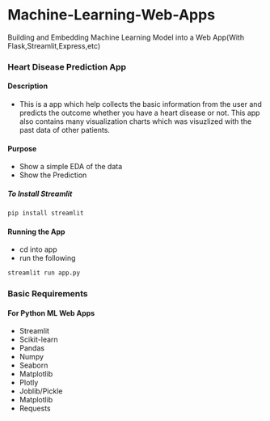# Machine-Learning-Web-Apps
Building and Embedding Machine Learning Model into a Web App(With Flask,Streamlit,Express,etc)

### Heart Disease Prediction App

#### Description
+ This is a app which help collects the basic information from the user and predicts the outcome whether you have a heart disease or not. This app also contains many visualization charts which was visuzlized with the past data of other patients.

#### Purpose
+ Show a simple EDA of the data
+ Show the Prediction

##### To Install Streamlit
```bash
pip install streamlit
```


#### Running the App
+ cd into app
+ run the following

```bash
streamlit run app.py
```


### Basic Requirements
#### For Python ML Web Apps
+ Streamlit
+ Scikit-learn
+ Pandas
+ Numpy
+ Seaborn
+ Matplotlib
+ Plotly
+ Joblib/Pickle
+ Matplotlib
+ Requests

